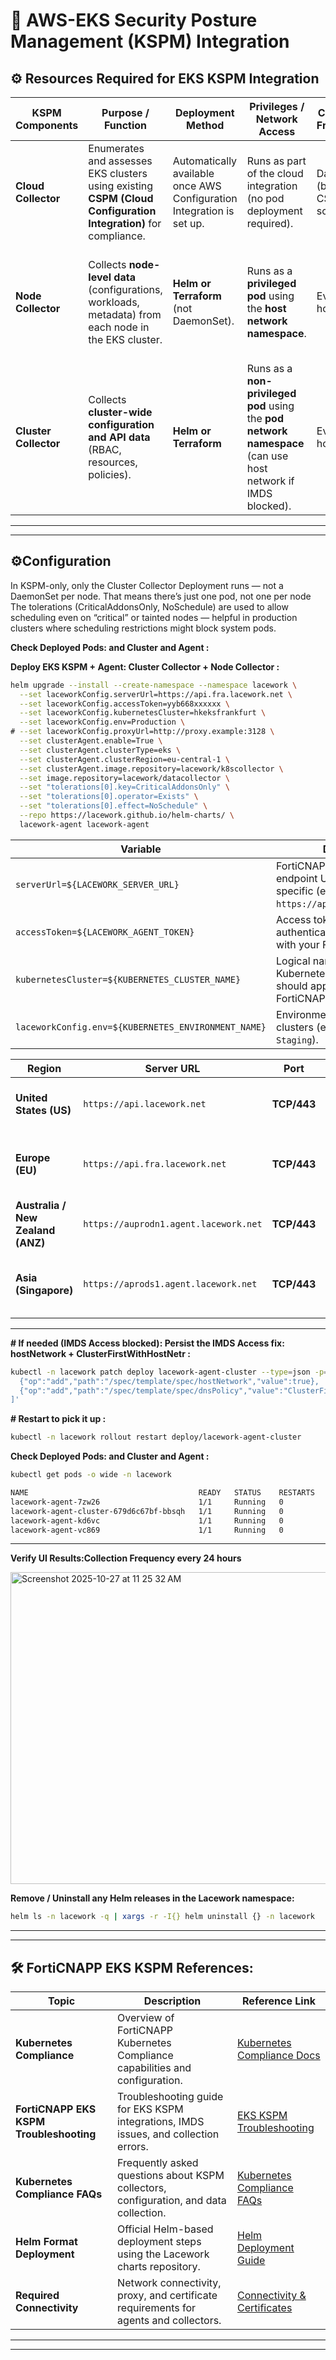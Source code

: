 # 🧩 AWS-EKS Security Posture Management (KSPM)  Integration  





## ⚙️ Resources Required for EKS KSPM  Integration

| **KSPM Components**         | **Purpose / Function**                                                                                         | **Deployment Method**                                                 | **Privileges / Network Access**                                                                              | **Collection Frequency**        | **Data Sent to FortiCNAPP**             | **Key Requirements / Notes**                                                                                |
| --------------------- | -------------------------------------------------------------------------------------------------------------- | --------------------------------------------------------------------- | ------------------------------------------------------------------------------------------------------------ | ------------------------------- | --------------------------------------- | ----------------------------------------------------------------------------------------------------------- |
| **Cloud Collector**   | Enumerates and assesses EKS clusters using existing **CSPM (Cloud Configuration Integration)** for compliance. | Automatically available once AWS Configuration Integration is set up. | Runs as part of the cloud integration (no pod deployment required).                                          | Daily (based on CSPM schedule). | Within 24 hours of configuration setup. | Requires AWS  Configuration Integration. No additional setup for EKS.                                 |
| **Node Collector**    | Collects **node-level data** (configurations, workloads, metadata) from each node in the EKS cluster.          | **Helm or Terraform** (not DaemonSet).                                | Runs as a **privileged pod** using the **host network namespace**.                                           | Every hour.                     | Within 2 hours of installation.         | Requires access to the **Instance Metadata Service (IMDS)**. Must be deployed on each cluster.              |
| **Cluster Collector** | Collects **cluster-wide configuration and API data** (RBAC, resources, policies).                              | **Helm or Terraform**                                                 | Runs as a **non-privileged pod** using the **pod network namespace** (can use host network if IMDS blocked). | Every 24 hours.                 | Within 2 hours of installation.         | Requires access to both the **Kubernetes API Server** and **IMDS**. If IMDS blocked → *Partial Collection*. |  

------------
------------

## ⚙️Configuration

In KSPM-only, only the Cluster Collector Deployment runs — not a DaemonSet per node.
That means there’s just one pod, not one per node
The tolerations (CriticalAddonsOnly, NoSchedule) are used to allow scheduling even on “critical” or tainted nodes — helpful in production clusters where scheduling restrictions might block system pods.


**Check Deployed Pods: and Cluster and Agent :**


**Deploy EKS KSPM + Agent: Cluster Collector + Node Collector :**

```bash
helm upgrade --install --create-namespace --namespace lacework \
  --set laceworkConfig.serverUrl=https://api.fra.lacework.net \
  --set laceworkConfig.accessToken=yyb668xxxxxx \
  --set laceworkConfig.kubernetesCluster=hkeksfrankfurt \
  --set laceworkConfig.env=Production \
# --set laceworkConfig.proxyUrl=http://proxy.example:3128 \
  --set clusterAgent.enable=True \
  --set clusterAgent.clusterType=eks \
  --set clusterAgent.clusterRegion=eu-central-1 \
  --set clusterAgent.image.repository=lacework/k8scollector \
  --set image.repository=lacework/datacollector \
  --set "tolerations[0].key=CriticalAddonsOnly" \
  --set "tolerations[0].operator=Exists" \
  --set "tolerations[0].effect=NoSchedule" \
  --repo https://lacework.github.io/helm-charts/ \
  lacework-agent lacework-agent
```

| Variable                                            | Description                                                                                      |
| --------------------------------------------------- | ------------------------------------------------------------------------------------------------ |
| `serverUrl=${LACEWORK_SERVER_URL}`                  | FortiCNAPP (Lacework) API endpoint URL — region-specific (e.g., `https://api.fra.lacework.net`). |
| `accessToken=${LACEWORK_AGENT_TOKEN}`               | Access token used to authenticate the deployment with your FortiCNAPP tenant.                    |
| `kubernetesCluster=${KUBERNETES_CLUSTER_NAME}`      | Logical name of your Kubernetes or EKS cluster as it should appear in the FortiCNAPP console.    |
| `laceworkConfig.env=${KUBERNETES_ENVIRONMENT_NAME}` | Environment label for grouping clusters (e.g., `Production`, `Staging`).                         |

| Region                            | Server URL                            | Port        | Description                                                                  | Reference                                                                                                                                                    |
| --------------------------------- | ------------------------------------- | ----------- | ---------------------------------------------------------------------------- | ------------------------------------------------------------------------------------------------------------------------------------------------------------ |
| **United States (US)**            | `https://api.lacework.net`            | **TCP/443** | Default endpoint for **US-based FortiCNAPP/Lacework accounts**.              | [FortiCNAPP Docs](https://docs.fortinet.com/document/forticnapp/latest/administration-guide/59862/required-connectivity-proxies-and-certificates-for-agents) |
| **Europe (EU)**                   | `https://api.fra.lacework.net`        | **TCP/443** | Endpoint for deployments in the **European region** (Frankfurt data center). | [FortiCNAPP Docs](https://docs.fortinet.com/document/forticnapp/latest/administration-guide/59862/required-connectivity-proxies-and-certificates-for-agents) |
| **Australia / New Zealand (ANZ)** | `https://auprodn1.agent.lacework.net` | **TCP/443** | Endpoint for deployments in **Australia** or **New Zealand**.                | [FortiCNAPP Docs](https://docs.fortinet.com/document/forticnapp/latest/administration-guide/59862/required-connectivity-proxies-and-certificates-for-agents) |
| **Asia (Singapore)**              | `https://aprods1.agent.lacework.net`  | **TCP/443** | Endpoint for deployments in the **Asia region** (Singapore data center).     | [FortiCNAPP Docs](https://docs.fortinet.com/document/forticnapp/latest/administration-guide/59862/required-connectivity-proxies-and-certificates-for-agents) |


-----

**# If needed (IMDS Access blocked): Persist the IMDS Access fix: hostNetwork + ClusterFirstWithHostNetr :**
```bash
kubectl -n lacework patch deploy lacework-agent-cluster --type=json -p='[
  {"op":"add","path":"/spec/template/spec/hostNetwork","value":true},
  {"op":"add","path":"/spec/template/spec/dnsPolicy","value":"ClusterFirstWithHostNet"}
]'
```

**# Restart to pick it up :**
```bash
kubectl -n lacework rollout restart deploy/lacework-agent-cluster
```

**Check Deployed Pods: and Cluster and Agent :**
```bash
kubectl get pods -o wide -n lacework                                

NAME                                      READY   STATUS    RESTARTS   AGE   IP              NODE                  NOMINATED NODE   READINESS GATES
lacework-agent-7zw26                      1/1     Running   0          46s   172.31.34.187   i-0c0fa636d2fbd7808   <none>           <none>
lacework-agent-cluster-679d6c67bf-bbsqh   1/1     Running   0          43s   172.31.11.36    i-0c78ac265bfc9d185   <none>           <none>
lacework-agent-kd6vc                      1/1     Running   0          46s   172.31.15.62    i-08b86b7b9ee759e7a   <none>           <none>
lacework-agent-vc869                      1/1     Running   0          26s   172.31.11.36    i-0c78ac265bfc9d185   <none>           <none>
```
-----

**Verify UI Results:Collection Frequency every 24 hours**


<img width="785" height="499" alt="Screenshot 2025-10-27 at 11 25 32 AM" src="https://github.com/user-attachments/assets/91c720e7-627f-4488-ba5c-5d59fabda786" />




**Remove / Uninstall any Helm releases in the Lacework namespace:**
```bash
helm ls -n lacework -q | xargs -r -I{} helm uninstall {} -n lacework
```

------------
------------

## 🛠️ FortiCNAPP EKS KSPM References:

| Topic                                   | Description                                                                           | Reference Link                                                                                                                                                           |
| --------------------------------------- | ------------------------------------------------------------------------------------- | ------------------------------------------------------------------------------------------------------------------------------------------------------------------------ |
| **Kubernetes Compliance**               | Overview of FortiCNAPP Kubernetes Compliance capabilities and configuration.          | [Kubernetes Compliance Docs](https://docs.fortinet.com/document/forticnapp/latest/administration-guide/462341/kubernetes-compliance)                                     |
| **FortiCNAPP EKS KSPM Troubleshooting** | Troubleshooting guide for EKS KSPM integrations, IMDS issues, and collection errors.  | [EKS KSPM Troubleshooting](https://docs.fortinet.com/document/forticnapp/latest/administration-guide/498574/kubernetes-troubleshooting)                                  |
| **Kubernetes Compliance FAQs**          | Frequently asked questions about KSPM collectors, configuration, and data collection. | [Kubernetes Compliance FAQs](https://docs.fortinet.com/document/forticnapp/latest/administration-guide/219103/kubernetes-compliance-faqs)                                |
| **Helm Format Deployment**              | Official Helm-based deployment steps using the Lacework charts repository.            | [Helm Deployment Guide](https://docs.fortinet.com/document/forticnapp/latest/administration-guide/663510#install-using-lacework-charts-repository-recommended)           |
| **Required Connectivity**               | Network connectivity, proxy, and certificate requirements for agents and collectors.  | [Connectivity & Certificates](https://docs.fortinet.com/document/forticnapp/latest/administration-guide/59862/required-connectivity-proxies-and-certificates-for-agents) |

-----
-----


